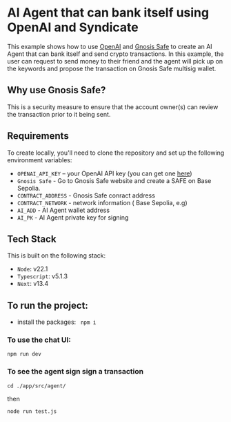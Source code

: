# AI Agent that can bank itself using OpenAI and Syndicate

This example shows how to use [OpenAI](https://openai.com) and [Gnosis Safe](https://docs.syndicate.io) to create an AI Agent that can bank itself and send crypto transactions. In this example, the user can request to send money to their friend and the agent will pick up on the keywords and propose the transaction on Gnosis Safe multisig wallet. 

## Why use Gnosis Safe?
This is a security measure to ensure that the account owner(s) can review the transaction prior to it being sent.

## Requirements

To create locally, you'll need to clone the repository and set up the following environment variables:

- `OPENAI_API_KEY` – your OpenAI API key (you can get one [here](https://platform.openai.com/account/api-keys))
- `Gnosis Safe` - Go to Gnosis Safe website and create a SAFE on Base Sepolia.
- `CONTRACT_ADDRESS` - Gnosis Safe conract address
- `CONTRACT_NETWORK` - network information ( Base Sepolia, e.g)
- `AI_ADD` - AI Agent wallet address
- `AI_PK` - AI Agent private key for signing 

## Tech Stack

This is built on the following stack:
- `Node`: v22.1
- `Typescript`: v5.1.3 
- `Next`: v13.4

## To run the project: 
- install the packages: ``` npm i``` 

### To use the chat UI:
`npm run dev`


### To see the agent sign sign a transaction
`cd ./app/src/agent/`

then 

`node run test.js`



